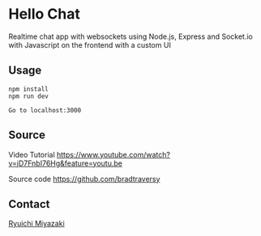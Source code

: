 # Hello Chat
Realtime chat app with websockets using Node.js, Express and Socket.io with Javascript on the frontend with a custom UI

## Usage
```
npm install
npm run dev

Go to localhost:3000
```

## Source

Video Tutorial
https://www.youtube.com/watch?v=jD7FnbI76Hg&feature=youtu.be

Source code
https://github.com/bradtraversy

## Contact

[Ryuichi Miyazaki](https://github.com/rmiyazaki6499)
